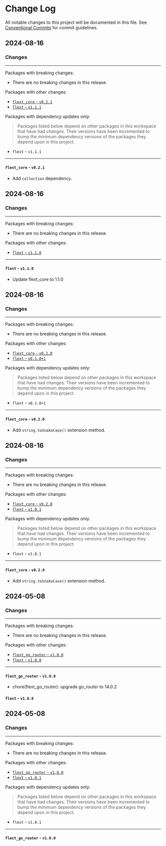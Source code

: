 # Change Log

All notable changes to this project will be documented in this file.
See [Conventional Commits](https://conventionalcommits.org) for commit guidelines.

## 2024-08-16

### Changes

---

Packages with breaking changes:

 - There are no breaking changes in this release.

Packages with other changes:

 - [`flext_core` - `v0.2.1`](#flext_core---v021)
 - [`flext` - `v1.1.1`](#flext---v111)

Packages with dependency updates only:

> Packages listed below depend on other packages in this workspace that have had changes. Their versions have been incremented to bump the minimum dependency versions of the packages they depend upon in this project.

 - `flext` - `v1.1.1`

---

#### `flext_core` - `v0.2.1`

 - Add `collection` dependency.


## 2024-08-16

### Changes

---

Packages with breaking changes:

 - There are no breaking changes in this release.

Packages with other changes:

 - [`flext` - `v1.1.0`](#flext---v110)

---

#### `flext` - `v1.1.0`

 - Update flext_core to 1.1.0


## 2024-08-16

### Changes

---

Packages with breaking changes:

 - There are no breaking changes in this release.

Packages with other changes:

 - [`flext_core` - `v0.2.0`](#flext_core---v020)
 - [`flext` - `v0.1.0+1`](#flext---v0101)

Packages with dependency updates only:

> Packages listed below depend on other packages in this workspace that have had changes. Their versions have been incremented to bump the minimum dependency versions of the packages they depend upon in this project.

 - `flext` - `v0.1.0+1`

---

#### `flext_core` - `v0.2.0`

 - Add `string.toSnakeCase()` extension method.


## 2024-08-16

### Changes

---

Packages with breaking changes:

 - There are no breaking changes in this release.

Packages with other changes:

 - [`flext_core` - `v0.2.0`](#flext_core---v020)
 - [`flext` - `v1.0.1`](#flext---v101)

Packages with dependency updates only:

> Packages listed below depend on other packages in this workspace that have had changes. Their versions have been incremented to bump the minimum dependency versions of the packages they depend upon in this project.

 - `flext` - `v1.0.1`

---

#### `flext_core` - `v0.2.0`

 - Add `string.toSnakeCase()` extension method.


## 2024-05-08

### Changes

---

Packages with breaking changes:

 - There are no breaking changes in this release.

Packages with other changes:

 - [`flext_go_router` - `v1.0.0`](#flext_go_router---v100)
 - [`flext` - `v1.0.0`](#flext---v100)

---

#### `flext_go_router` - `v1.0.0`

 - chore(flext_go_router): upgrade go_router to 14.0.2

#### `flext` - `v1.0.0`


## 2024-05-08

### Changes

---

Packages with breaking changes:

 - There are no breaking changes in this release.

Packages with other changes:

 - [`flext_go_router` - `v1.0.0`](#flext_go_router---v100)
 - [`flext` - `v1.0.1`](#flext---v101)

Packages with dependency updates only:

> Packages listed below depend on other packages in this workspace that have had changes. Their versions have been incremented to bump the minimum dependency versions of the packages they depend upon in this project.

 - `flext` - `v1.0.1`

---

#### `flext_go_router` - `v1.0.0`


